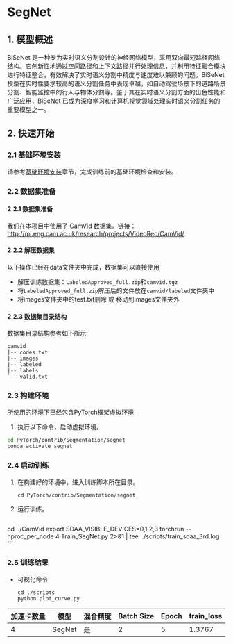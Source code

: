 # SegNet

## 1. 模型概述

BiSeNet 是一种专为实时语义分割设计的神经网络模型，采用双向最短路径网络结构。它创新性地通过空间路径和上下文路径并行处理信息，并利用特征融合模块进行特征整合，有效解决了实时语义分割中精度与速度难以兼顾的问题。BiSeNet 模型在实时性要求较高的语义分割任务中表现卓越，如自动驾驶场景下的道路场景分割、智能监控中的行人与物体分割等。鉴于其在实时语义分割方面的出色性能和广泛应用，BiSeNet 已成为深度学习和计算机视觉领域处理实时语义分割任务的重要模型之一。

## 2. 快速开始

### 2.1 基础环境安装

请参考[基础环境安装](../../../../doc/Environment.md)章节，完成训练前的基础环境检查和安装。


### 2.2 数据集准备
#### 2.2.1 数据集准备

我们在本项目中使用了 CamVid 数据集。链接： http://mi.eng.cam.ac.uk/research/projects/VideoRec/CamVid/

#### 2.2.2 解压数据集

以下操作已经在data文件夹中完成，数据集可以直接使用

- 解压训练数据集：`LabeledApproved_full.zip`和`camvid.tgz`
- 将`LabeledApproved_full.zip`解压后的文件放在`camvid/labeled`文件夹中
- 将images文件夹中的test.txt删除 或 移动到images文件夹外
#### 2.2.3 数据集目录结构

数据集目录结构参考如下所示:

```
camvid
|-- codes.txt
|-- images
|-- labeled
|-- labels
`-- valid.txt
```


### 2.3 构建环境
所使用的环境下已经包含PyTorch框架虚拟环境
1. 执行以下命令，启动虚拟环境。
``` bash
cd PyTorch/contrib/Segmentation/segnet
conda activate segnet
```


### 2.4 启动训练
1. 在构建好的环境中，进入训练脚本所在目录。
    ```
    cd PyTorch/contrib/Segmentation/segnet
    ```

2. 运行训练。
    ```
  cd ../CamVid
  export SDAA_VISIBLE_DEVICES=0,1,2,3
  torchrun --nproc_per_node 4 Train_SegNet.py 2>&1 | tee ../scripts/train_sdaa_3rd.log 
    ```


### 2.5 训练结果

- 可视化命令
    ```
    cd ./scripts
    python plot_curve.py
    ```
 | 加速卡数量 | 模型 | 混合精度 | Batch Size | Epoch | train_loss |
| --- | --- | --- | --- | --- | --- |
| 4 | SegNet | 是 | 2 | 5 | 1.3767 |
